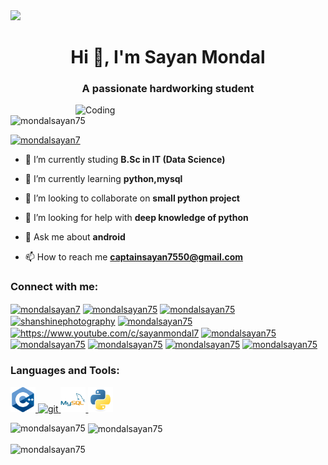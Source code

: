 <img src="https://opengraph.githubassets.com/ee127538c56496b1c4f9e423b9da839dcb87b96e07d3d5fc48268b257926ec5b/orgs/community/discussions/2871">
<h1 align="center">Hi 👋, I'm Sayan Mondal</h1>
<h3 align="center">A passionate hardworking student</h3>
<img align="right" alt="Coding" width="400" src="https://images.squarespace-cdn.com/content/v1/5769fc401b631bab1addb2ab/1541580975837-LGDSGDVK6EI6PD4KK4W5/python-2.gif"

<p align="left"> <img src="https://komarev.com/ghpvc/?username=mondalsayan75&label=Profile%20views&color=0e75b6&style=flat" alt="mondalsayan75" /> </p>

<p align="left"> <a href="https://twitter.com/mondalsayan7" target="blank"><img src="https://img.shields.io/twitter/follow/mondalsayan7?logo=twitter&style=for-the-badge" alt="mondalsayan7" /></a> </p>

- 🔭 I’m currently studing **B.Sc in IT (Data Science)**

- 🌱 I’m currently learning **python,mysql**

- 👯 I’m looking to collaborate on **small python project**

- 🤝 I’m looking for help with **deep knowledge of python**

- 💬 Ask me about **android**

- 📫 How to reach me **captainsayan7550@gmail.com**

<h3 align="left">Connect with me:</h3>
<p align="left">
<a href="https://twitter.com/mondalsayan7" target="blank"><img align="center" src="https://raw.githubusercontent.com/rahuldkjain/github-profile-readme-generator/master/src/images/icons/Social/twitter.svg" alt="mondalsayan7" height="30" width="40" /></a>
<a href="https://linkedin.com/in/mondalsayan75" target="blank"><img align="center" src="https://raw.githubusercontent.com/rahuldkjain/github-profile-readme-generator/master/src/images/icons/Social/linked-in-alt.svg" alt="mondalsayan75" height="30" width="40" /></a>
<a href="https://kaggle.com/mondalsayan75" target="blank"><img align="center" src="https://raw.githubusercontent.com/rahuldkjain/github-profile-readme-generator/master/src/images/icons/Social/kaggle.svg" alt="mondalsayan75" height="30" width="40" /></a>
<a href="https://instagram.com/shanshinephotography" target="blank"><img align="center" src="https://raw.githubusercontent.com/rahuldkjain/github-profile-readme-generator/master/src/images/icons/Social/instagram.svg" alt="shanshinephotography" height="30" width="40" /></a>
<a href="https://medium.com/mondalsayan75" target="blank"><img align="center" src="https://raw.githubusercontent.com/rahuldkjain/github-profile-readme-generator/master/src/images/icons/Social/medium.svg" alt="mondalsayan75" height="30" width="40" /></a>
<a href="https://www.youtube.com/c/https://www.youtube.com/c/sayanmondal7" target="blank"><img align="center" src="https://raw.githubusercontent.com/rahuldkjain/github-profile-readme-generator/master/src/images/icons/Social/youtube.svg" alt="https://www.youtube.com/c/sayanmondal7" height="30" width="40" /></a>
<a href="https://www.codechef.com/users/mondalsayan75" target="blank"><img align="center" src="https://cdn.jsdelivr.net/npm/simple-icons@3.1.0/icons/codechef.svg" alt="mondalsayan75" height="30" width="40" /></a>
<a href="https://www.hackerrank.com/mondalsayan75" target="blank"><img align="center" src="https://raw.githubusercontent.com/rahuldkjain/github-profile-readme-generator/master/src/images/icons/Social/hackerrank.svg" alt="mondalsayan75" height="30" width="40" /></a>
<a href="https://codeforces.com/profile/mondalsayan75" target="blank"><img align="center" src="https://raw.githubusercontent.com/rahuldkjain/github-profile-readme-generator/master/src/images/icons/Social/codeforces.svg" alt="mondalsayan75" height="30" width="40" /></a>
<a href="https://www.leetcode.com/mondalsayan75" target="blank"><img align="center" src="https://raw.githubusercontent.com/rahuldkjain/github-profile-readme-generator/master/src/images/icons/Social/leet-code.svg" alt="mondalsayan75" height="30" width="40" /></a>
<a href="https://auth.geeksforgeeks.org/user/mondalsayan75" target="blank"><img align="center" src="https://raw.githubusercontent.com/rahuldkjain/github-profile-readme-generator/master/src/images/icons/Social/geeks-for-geeks.svg" alt="mondalsayan75" height="30" width="40" /></a>
</p>

<h3 align="left">Languages and Tools:</h3>
<p align="left"> <a href="https://www.w3schools.com/cpp/" target="_blank" rel="noreferrer"> <img src="https://raw.githubusercontent.com/devicons/devicon/master/icons/cplusplus/cplusplus-original.svg" alt="cplusplus" width="40" height="40"/> </a> <a href="https://git-scm.com/" target="_blank" rel="noreferrer"> <img src="https://www.vectorlogo.zone/logos/git-scm/git-scm-icon.svg" alt="git" width="40" height="40"/> </a> <a href="https://www.mysql.com/" target="_blank" rel="noreferrer"> <img src="https://raw.githubusercontent.com/devicons/devicon/master/icons/mysql/mysql-original-wordmark.svg" alt="mysql" width="40" height="40"/> </a> <a href="https://www.python.org" target="_blank" rel="noreferrer"> <img src="https://raw.githubusercontent.com/devicons/devicon/master/icons/python/python-original.svg" alt="python" width="40" height="40"/> </a> </p>

<p><img align="left" src="https://github-readme-stats.vercel.app/api/top-langs?username=mondalsayan75&show_icons=true&locale=en&layout=compact" alt="mondalsayan75" /></p>

<p>&nbsp;<img align="center" src="https://github-readme-stats.vercel.app/api?username=mondalsayan75&show_icons=true&locale=en" alt="mondalsayan75" /></p>


<p><img align="center" src="https://github-readme-streak-stats.herokuapp.com/?user=mondalsayan75&" alt="mondalsayan75" /></p>
